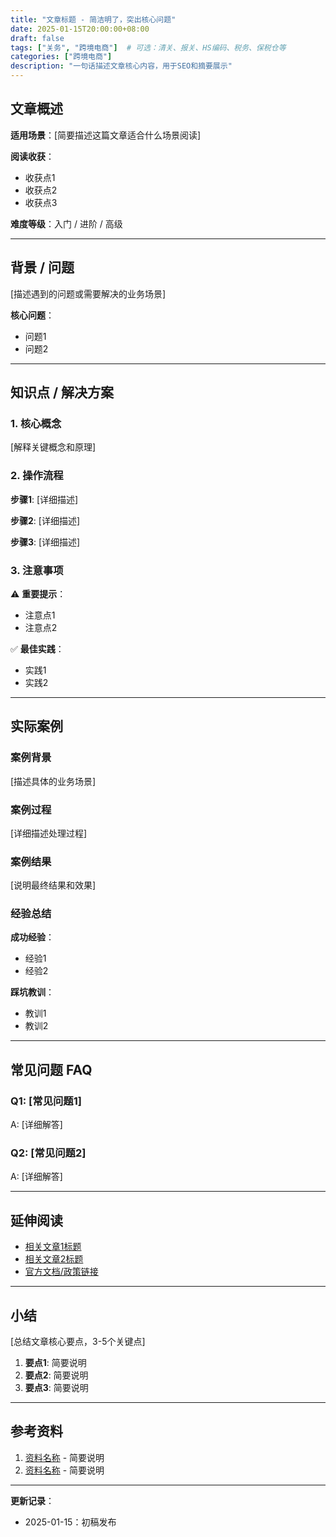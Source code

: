 ```yaml
---
title: "文章标题 - 简洁明了，突出核心问题"
date: 2025-01-15T20:00:00+08:00
draft: false
tags: ["关务", "跨境电商"]  # 可选：清关、报关、HS编码、税务、保税仓等
categories: ["跨境电商"]
description: "一句话描述文章核心内容，用于SEO和摘要展示"
---
```


## 文章概述

**适用场景**：[简要描述这篇文章适合什么场景阅读]

**阅读收获**：
- 收获点1
- 收获点2
- 收获点3

**难度等级**：入门 / 进阶 / 高级

---

## 背景 / 问题

[描述遇到的问题或需要解决的业务场景]

**核心问题**：
- 问题1
- 问题2

---

## 知识点 / 解决方案

### 1. 核心概念

[解释关键概念和原理]

### 2. 操作流程

**步骤1**: [详细描述]

**步骤2**: [详细描述]

**步骤3**: [详细描述]

### 3. 注意事项

⚠️ **重要提示**：
- 注意点1
- 注意点2

✅ **最佳实践**：
- 实践1
- 实践2

---

## 实际案例

### 案例背景

[描述具体的业务场景]

### 案例过程

[详细描述处理过程]

### 案例结果

[说明最终结果和效果]

### 经验总结

**成功经验**：
- 经验1
- 经验2

**踩坑教训**：
- 教训1
- 教训2

---

## 常见问题 FAQ

### Q1: [常见问题1]

A: [详细解答]

### Q2: [常见问题2]

A: [详细解答]

---

## 延伸阅读

- [相关文章1标题](链接)
- [相关文章2标题](链接)
- [官方文档/政策链接](链接)

---

## 小结

[总结文章核心要点，3-5个关键点]

1. **要点1**: 简要说明
2. **要点2**: 简要说明
3. **要点3**: 简要说明

---

## 参考资料

1. [资料名称](链接) - 简要说明
2. [资料名称](链接) - 简要说明

---

**更新记录**：
- 2025-01-15：初稿发布
